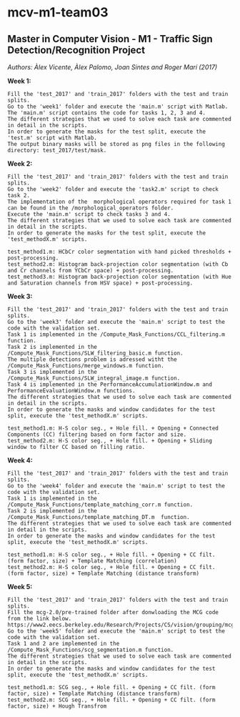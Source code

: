# mcv-m1-team03

## **Master in Computer Vision - M1 - Traffic Sign Detection/Recognition Project**

*Authors: Àlex Vicente, Àlex Palomo, Joan Sintes and Roger Marí (2017)*

**Week 1:**

    Fill the 'test_2017' and 'train_2017' folders with the test and train splits. 
    Go to the 'week1' folder and execute the 'main.m' script with Matlab. 
    The 'main.m' script contains the code for tasks 1, 2, 3 and 4.
    The different strategies that we used to solve each task are commented in detail in the scripts. 
    In order to generate the masks for the test split, execute the 'test.m' script with Matlab. 
    The output binary masks will be stored as png files in the following directory: test_2017/test/mask.

**Week 2:**

    Fill the 'test_2017' and 'train_2017' folders with the test and train splits. 
    Go to the 'week2' folder and execute the 'task2.m' script to check task 2. 
    The implementation of the  morphological operators required for task 1 can be found in the /morphological_operators folder.
    Execute the 'main.m' script to check tasks 3 and 4.
    The different strategies that we used to solve each task are commented in detail in the scripts. 
    In order to generate the masks for the test split, execute the 'test_methodX.m' scripts.
    
    test_method1.m: HCbCr color segmentation with hand picked thresholds + post-processing.
    test_method2.m: Histogram back-projection color segmentation (with Cb and Cr channels from YCbCr space) + post-processing.
    test_method3.m: Histogram back-projection color segmentation (with Hue and Saturation channels from HSV space) + post-processing.

**Week 3:**

    Fill the 'test_2017' and 'train_2017' folders with the test and train splits. 
    Go to the 'week3' folder and execute the 'main.m' script to test the code with the validation set. 
    Task 1 is implemented in the /Compute_Mask_Functions/CCL_filtering.m function.
    Task 2 is implemented in the /Compute_Mask_Functions/SLW_filtering_basic.m function.
    The multiple detections problem is adressed witht the /Compute_Mask_Functions/merge_windows.m function.
    Task 3 is implemented in the /Compute_Mask_Functions/SLW_integral_image.m function.
    Task 4 is implemented in the PerformanceAccumulationWindow.m and PerformanceEvaluationWindow.m functions.
    The different strategies that we used to solve each task are commented in detail in the scripts. 
    In order to generate the masks and window candidates for the test split, execute the 'test_methodX.m' scripts.
    
    test_method1.m: H-S color seg., + Hole fill. + Opening + Connected Components (CC) filtering based on form factor and size.
    test_method2.m: H-S color seg., + Hole fill. + Opening + Sliding window to filter CC based on filling ratio.

**Week 4:**

    Fill the 'test_2017' and 'train_2017' folders with the test and train splits. 
    Go to the 'week4' folder and execute the 'main.m' script to test the code with the validation set. 
    Task 1 is implemented in the /Compute_Mask_Functions/template_matching_corr.m function.
    Task 2 is implemented in the /Compute_Mask_Functions/template_matching_DT.m  function.
    The different strategies that we used to solve each task are commented in detail in the scripts. 
    In order to generate the masks and window candidates for the test split, execute the 'test_methodX.m' scripts.
    
    test_method1.m: H-S color seg., + Hole fill. + Opening + CC filt. (form factor, size) + Template Matching (correlation)
    test_method2.m: H-S color seg., + Hole fill. + Opening + CC filt. (form factor, size) + Template Matching (distance transform)

**Week 5:**

    Fill the 'test_2017' and 'train_2017' folders with the test and train splits. 
    Fill the mcg-2.0/pre-trained folder after donwloading the MCG code from the link below.
    https://www2.eecs.berkeley.edu/Research/Projects/CS/vision/grouping/mcg/
    Go to the 'week5' folder and execute the 'main.m' script to test the code with the validation set. 
    Task 1 and 2 are implemented in the /Compute_Mask_Functions/scg_segmentation.m function.
    The different strategies that we used to solve each task are commented in detail in the scripts. 
    In order to generate the masks and window candidates for the test split, execute the 'test_methodX.m' scripts.
    
    test_method1.m: SCG seg., + Hole fill. + Opening + CC filt. (form factor, size) + Template Matching (distance transform)
    test_method2.m: SCG seg., + Hole fill. + Opening + CC filt. (form factor, size) + Hough Transfrom
